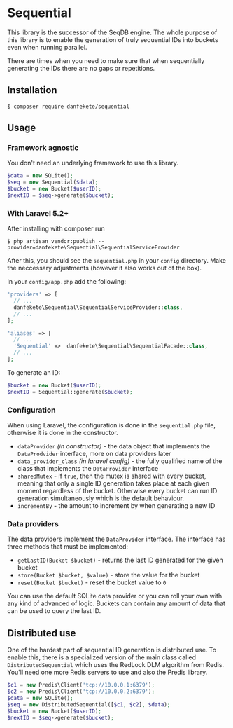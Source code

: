 # Sequential

This library is the successor of the SeqDB engine. The whole purpose of this library is to enable the generation of truly sequential IDs into buckets even when running parallel.

There are times when you need to make sure that when sequentially generating the IDs there are no gaps or repetitions.

## Installation

```
$ composer require danfekete/sequential
```

## Usage

### Framework agnostic

You don't need an underlying framework to use this library. 

```php
$data = new SQLite();
$seq = new Sequential($data);
$bucket = new Bucket($userID);
$nextID = $seq->generate($bucket);
```

### With Laravel 5.2+

After installing with composer run

```
$ php artisan vendor:publish --provider=danfekete\Sequential\SequentialServiceProvider
```

After this, you should see the `sequential.php` in your `config` directory. Make the neccessary adjustments (however it also works out of the box).

In your `config/app.php` add the following:

```php
'providers' => [
  // ...
  danfekete\Sequential\SequentialServiceProvider::class,
  // ...
];

'aliases' => [
  // ...
  'Sequential' =>  danfekete\Sequential\SequentialFacade::class,
  // ...
];
```

To generate an ID:

```php
$bucket = new Bucket($userID);
$nextID = Sequential::generate($bucket);
```

### Configuration

When using Laravel, the configuration is done in the `sequential.php` file, otherwise it is done in the constructor.

- `dataProvider` *(in constructor)* - the data object that implements the `DataProdvider` interface, more on data providers later
- `data_provider_class` *(in laravel config)* - the fully qualified name of the class that implements the `DataProvider` interface
- `sharedMutex`  - if `true`, then the mutex is shared with every bucket, meaning that only a single ID generation takes place at each given moment regardless of the bucket. Otherwise every bucket can run ID generation simultaneously which is the default behaviour.
- `incrementBy` - the amount to increment by when generating a new ID

### Data providers

The data providers implement the `DataProvider` interface. The interface has three methods that must be implemented:

- `getLastID(Bucket $bucket)` - returns the last ID generated for the given bucket
- `store(Bucket $bucket, $value)` - store the value for the bucket
- `reset(Bucket $bucket)` - reset the bucket value to `0`

You can use the default SQLite data provider or you can roll your own with any kind of advanced of logic. Buckets can contain any amount of data that can be used to query the last ID.



## Distributed use

One of the hardest part of sequential ID generation is distributed use. To enable this, there is a specialized version of the main class called `DistributedSequential` which uses the RedLock DLM algorithm from Redis. You'll need one more Redis servers to use and also the Predis library.

```php
$c1 = new Predis\Client('tcp://10.0.0.1:6379');
$c2 = new Predis\Client('tcp://10.0.0.2:6379');
$data = new SQLite();
$seq = new DistributedSequential([$c1, $c2], $data);
$bucket = new Bucket($userID);
$nextID = $seq->generate($bucket);
```

